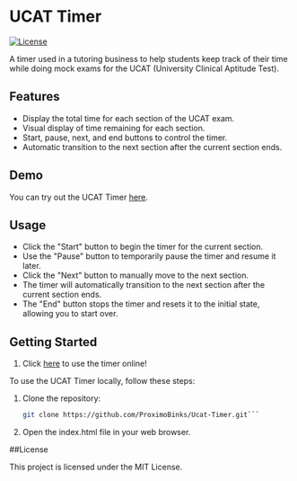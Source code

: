 # UCAT Timer

[![License](https://img.shields.io/badge/license-MIT-blue.svg)](https://github.com/ProximoBinks/Ucat-Timer/blob/main/LICENSE)

A timer used in a tutoring business to help students keep track of their time while doing mock exams for the UCAT (University Clinical Aptitude Test).

## Features

- Display the total time for each section of the UCAT exam.
- Visual display of time remaining for each section.
- Start, pause, next, and end buttons to control the timer.
- Automatic transition to the next section after the current section ends.

## Demo

You can try out the UCAT Timer [here](https://proximobinks.github.io/UCAT-Timer/).

## Usage

- Click the "Start" button to begin the timer for the current section.
- Use the "Pause" button to temporarily pause the timer and resume it later.
- Click the "Next" button to manually move to the next section.
- The timer will automatically transition to the next section after the current section ends.
- The "End" button stops the timer and resets it to the initial state, allowing you to start over.

## Getting Started

1. Click [here](https://proximobinks.github.io/UCAT-Timer/) to use the timer online!

To use the UCAT Timer locally, follow these steps:

1. Clone the repository:

   ```bash
   git clone https://github.com/ProximoBinks/Ucat-Timer.git```

2. Open the index.html file in your web browser.

##License

This project is licensed under the MIT License.
